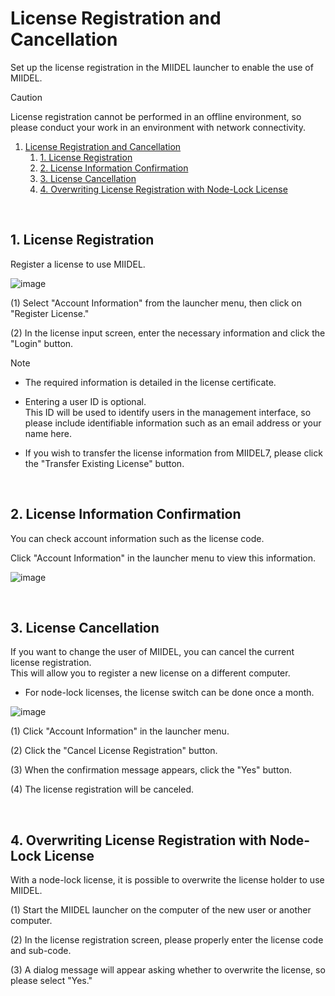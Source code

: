 # License Registration and Cancellation

Set up the license registration in the MIIDEL launcher to enable the use of MIIDEL.

>[!CAUTION]
>License registration cannot be performed in an offline environment, so please conduct your work in an environment with network connectivity.
>

1. [License Registration and Cancellation](#license-registration-and-cancellation)
   1. [1. License Registration](#1-license-registration)
   2. [2. License Information Confirmation](#2-license-information-confirmation)
   3. [3. License Cancellation](#3-license-cancellation)
   4. [4. Overwriting License Registration with Node-Lock License](#4-overwriting-license-registration-with-node-lock-license)

&nbsp;

## 1. License Registration

Register a license to use MIIDEL.

![image](../images/3/7.png)

(1) Select "Account Information" from the launcher menu, then click on "Register License."

(2) In the license input screen, enter the necessary information and click the "Login" button.

>[!NOTE]
> - The required information is detailed in the license certificate.
>
> - Entering a user ID is optional. <br>This ID will be used to identify users in the management interface, so please include identifiable information such as an email address or your name here.
>
> - If you wish to transfer the license information from MIIDEL7, please click the "Transfer Existing License" button.
>

&nbsp;

## 2. License Information Confirmation

You can check account information such as the license code.

Click "Account Information" in the launcher menu to view this information.

![image](../images/3/8.png)

&nbsp;

## 3. License Cancellation

If you want to change the user of MIIDEL, you can cancel the current license registration. <br>
This will allow you to register a new license on a different computer.

* For node-lock licenses, the license switch can be done once a month.

![image](../images/3/9.png)

(1) Click "Account Information" in the launcher menu.

(2) Click the "Cancel License Registration" button.

(3) When the confirmation message appears, click the "Yes" button.

(4) The license registration will be canceled.

&nbsp;

## 4. Overwriting License Registration with Node-Lock License

With a node-lock license, it is possible to overwrite the license holder to use MIIDEL.  

(1) Start the MIIDEL launcher on the computer of the new user or another computer.

(2) In the license registration screen, please properly enter the license code and sub-code.

(3) A dialog message will appear asking whether to overwrite the license, so please select "Yes."

